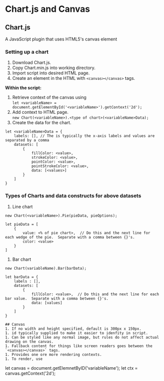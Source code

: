 # Chart.js and Canvas

## Chart.js
A JavaScript plugin that uses HTML5's canvas element

### Setting up a chart
1. Download Chart.js.
1. Copy Chart.min.js into working directory.
1. Import script into desired HTML page.
1. Create an element in the HTML with `<canvas></canvas>` tags.

**Within the script:**
1. Retrieve context of the canvas using  
`let <variableName> = document.getElementById('<variableName>').getContext('2d');`  
1. Add context to HTML page.  
`new Chart(<variableName>).<type of chart>(<variableName>Data);`
1. Create the data for the chart.  
```
let <variableName>Data = {    
    labels: [], // The is typically the x-axis labels and values are separated by a comma
    datasets: [
        {
            fillColor: <value>,
            strokeColor: <value>,
            pointColor: <value>,
            pointStrokeColor: <value>,
            data: [<values>]
        }
    ]
}
```

### Types of Charts and data constructs for above datasets
1. Line chart  
```
new Chart(<variableName>).Pie(pieData, pieOptions);

let pieData = [
    {
        value: <% of pie chart>,  // Do this and the next line for each wedge of the pie.  Separate with a comma between {}'s.
        color: <value>
    }
]
```
1. Bar chart
```
new Chart(variableName).Bar(barData);

let barData = {
    labels : [],
    datasets: [
        {
            fillColor: <value>,  // Do this and the next line for each bar value.  Separate with a comma between {}'s.
            data: [values]
        }
    ]
}

## Canvas
1. If no width and height specified, default is 300px x 150px.  
1. id typically supplied to make it easier to idenfity in script.
1. Can be styled like any normal image, but rules do not affect actual drawing on the canvas.
1. Fallback content for things like screen readers goes between the `<canvas></canvas>` tags.
1. Provides one ore more rendering contexts.
1. To render, use
```
let canvas = document.getElemnetByID('variableName');
let ctx = canvas.getContext('2d');
```
